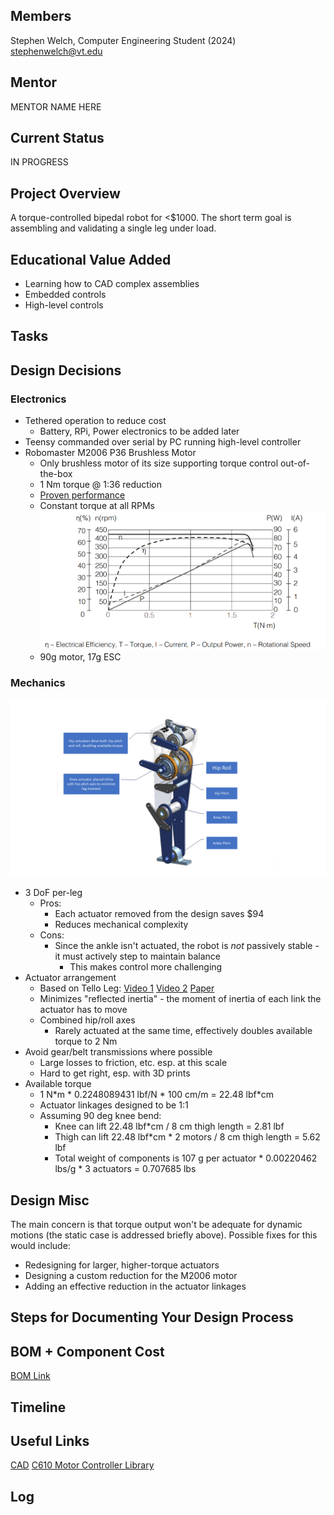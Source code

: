 ## Members
Stephen Welch, Computer Engineering Student (2024)
stephenwelch@vt.edu

## Mentor
MENTOR NAME HERE

## Current Status
IN PROGRESS

## Project Overview

A torque-controlled bipedal robot for <$1000. The short term goal is assembling and validating a single leg under load.

## Educational Value Added

- Learning how to CAD complex assemblies
- Embedded controls
- High-level controls

## Tasks

<!-- Your Text Here. You may work with your mentor on this later when they are assigned -->

## Design Decisions

### Electronics
- Tethered operation to reduce cost
    - Battery, RPi, Power electronics to be added later
- Teensy commanded over serial by PC running high-level controller
- Robomaster M2006 P36 Brushless Motor
    - Only brushless motor of its size supporting torque control out-of-the-box
    - 1 Nm torque @ 1:36 reduction
    - [Proven performance](https://www.youtube.com/watch?v=_Sh4kRtmAog)
    - Constant torque at all RPMs
      ![M2006 motor curves](images/m2006_specs.png)
    - 90g motor, 17g ESC

### Mechanics
![labeled diagram of leg](images/arca.png)
- 3 DoF per-leg
    - Pros:
        - Each actuator removed from the design saves $94
        - Reduces mechanical complexity
    - Cons:
        - Since the ankle isn't actuated, the robot is *not* passively stable - it must actively step to maintain balance
            - This makes control more challenging
- Actuator arrangement
    - Based on Tello Leg: [Video 1](https://www.youtube.com/watch?v=62lo04Up2vc) [Video 2](https://www.youtube.com/watch?v=mn8tCtYHzHI&t=1s) [Paper](https://arxiv.org/abs/2203.00644)
    - Minimizes "reflected inertia" - the moment of inertia of each link the actuator has to move
    - Combined hip/roll axes
        - Rarely actuated at the same time, effectively doubles available torque to 2 Nm
- Avoid gear/belt transmissions where possible
    - Large losses to friction, etc. esp. at this scale
    - Hard to get right, esp. with 3D prints
- Available torque
    - 1 N*m * 0.2248089431 lbf/N \* 100 cm/m = 22.48 lbf\*cm
    - Actuator linkages designed to be 1:1
    - Assuming 90 deg knee bend:
        - Knee can lift 22.48 lbf\*cm / 8 cm thigh length = 2.81 lbf
        - Thigh can lift 22.48 lbf\*cm * 2 motors / 8 cm thigh length = 5.62 lbf
        - Total weight of components is 107 g per actuator * 0.00220462 lbs/g * 3 actuators = 0.707685 lbs

## Design Misc

The main concern is that torque output won't be adequate for dynamic motions (the static case is addressed briefly above).
Possible fixes for this would include:
- Redesigning for larger, higher-torque actuators
- Designing a custom reduction for the M2006 motor
- Adding an effective reduction in the actuator linkages

## Steps for Documenting Your Design Process

<!-- Your Text Here. You may work with your mentor on this later when they are assigned -->

## BOM + Component Cost
[BOM Link](https://docs.google.com/spreadsheets/d/1Qe1dRF8I_yPayQ6RHrJmCSCA597qFWhmrA_jtBt1tgA/edit?usp=sharing)

## Timeline

<!-- Your Text Here. You may work with your mentor on this later when they are assigned -->

## Useful Links

[CAD](https://cad.onshape.com/documents/4743a97557c0a80d1585b0a7/w/82680a303504770a7b3fa862)
[C610 Motor Controller Library](https://github.com/stanfordroboticsclub/DJIC610Controller)

## Log

<!-- Your Text Here. You may work with your mentor on this later when they are assigned -->
